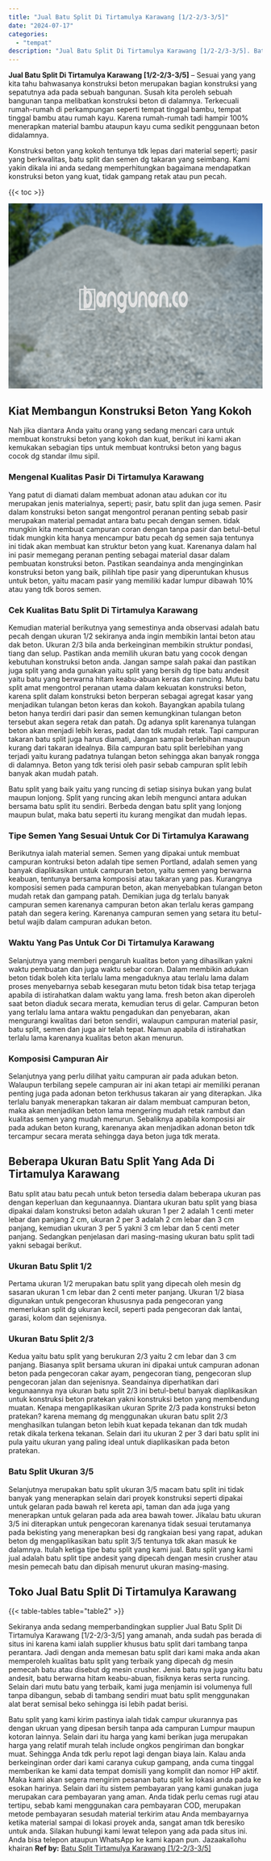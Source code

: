 ```yaml
---
title: "Jual Batu Split Di Tirtamulya Karawang [1/2-2/3-3/5]"
date: "2024-07-17"
categories: 
  - "tempat"
description: "Jual Batu Split Di Tirtamulya Karawang [1/2-2/3-3/5]. Batu split yang kami kirim pastinya ialah tidak campur ukurannya pas dengan ukruan yang dipesan bersih..."
---
```


**Jual Batu Split Di Tirtamulya Karawang \[1/2-2/3-3/5\]** – Sesuai yang yang kita tahu bahwasanya konstruksi beton merupakan bagian konstruksi yang sepatutnya ada pada sebuah bangunan. Susah kita peroleh sebuah bangunan tanpa melibatkan konstruksi beton di dalamnya. Terkecuali rumah-rumah di perkampungan seperti tempat tinggal bambu, tempat tinggal bambu atau rumah kayu. Karena rumah-rumah tadi hampir 100% menerapkan material bambu ataupun kayu cuma sedikit penggunaan beton didalamnya.

Konstruksi beton yang kokoh tentunya tdk lepas dari material seperti; pasir yang berkwalitas, batu split dan semen dg takaran yang seimbang. Kami yakin dikala ini anda sedang memperhitungkan bagaimana mendapatkan konstruksi beton yang kuat, tidak gampang retak atau pun pecah.

{{< toc >}}

![Jual Batu Split Di Tirtamulya Karawang [1/2-2/3-3/5]](/images/jual-batu-split-33.png)

## Kiat Membangun Konstruksi Beton Yang Kokoh

Nah jika diantara Anda yaitu orang yang sedang mencari cara untuk membuat konstruksi beton yang kokoh dan kuat, berikut ini kami akan kemukakan sebagian tips untuk membuat kontruksi beton yang bagus cocok dg standar ilmu sipil.

### Mengenal Kualitas Pasir Di Tirtamulya Karawang

Yang patut di diamati dalam membuat adonan atau adukan cor itu merupakan jenis materialnya, seperti; pasir, batu split dan juga semen. Pasir dalam konstruksi beton sangat mengontrol peranan penting sebab pasir merupakan material pemadat antara batu pecah dengan semen. tidak mungkin kita membuat campuran coran dengan tanpa pasir dan betul-betul tidak mungkin kita hanya mencampur batu pecah dg semen saja tentunya ini tidak akan membuat kan struktur beton yang kuat. Karenanya dalam hal ini pasir memegang peranan penting sebagai material dasar dalam pembuatan konstruksi beton. Pastikan seandainya anda menginginkan konstruksi beton yang baik, pilihlah tipe pasir yang diperuntukan khusus untuk beton, yaitu macam pasir yang memiliki kadar lumpur dibawah 10% atau yang tdk boros semen.

### Cek Kualitas Batu Split Di Tirtamulya Karawang

Kemudian material berikutnya yang semestinya anda observasi adalah batu pecah dengan ukuran 1/2 sekiranya anda ingin membikin lantai beton atau dak beton. Ukuran 2/3 bila anda berkeinginan membikin struktur pondasi, tiang dan selup. Pastikan anda memilih ukuran batu yang cocok dengan kebutuhan konstruksi beton anda. Jangan sampe salah pakai dan pastikan juga split yang anda gunakan yaitu split yang bersih dg tipe batu andesit yaitu batu yang berwarna hitam keabu-abuan keras dan runcing. Mutu batu split amat mengontrol peranan utama dalam kekuatan konstruksi beton, karena split dalam konstruksi beton berperan sebagai agregat kasar yang menjadikan tulangan beton keras dan kokoh. Bayangkan apabila tulang beton hanya terdiri dari pasir dan semen kemungkinan tulangan beton tersebut akan segera retak dan patah. Dg adanya split karenanya tulangan beton akan menjadi lebih keras, padat dan tdk mudah retak. Tapi campuran takaran batu split juga harus diamati, Jangan sampai berlebihan maupun kurang dari takaran idealnya. Bila campuran batu split berlebihan yang terjadi yaitu kurang padatnya tulangan beton sehingga akan banyak rongga di dalamnya. Beton yang tdk terisi oleh pasir sebab campuran split lebih banyak akan mudah patah.

Batu split yang baik yaitu yang runcing di setiap sisinya bukan yang bulat maupun lonjong. Split yang runcing akan lebih mengunci antara adukan bersama batu split itu sendiri. Berbeda dengan batu split yang lonjong maupun bulat, maka batu seperti itu kurang mengikat dan mudah lepas.

### Tipe Semen Yang Sesuai Untuk Cor Di Tirtamulya Karawang

Berikutnya ialah material semen. Semen yang dipakai untuk membuat campuran kontruksi beton adalah tipe semen Portland, adalah semen yang banyak diaplikasikan untuk campuran beton, yaitu semen yang berwarna keabuan, tentunya bersama komposisi atau takaran yang pas. Kurangnya komposisi semen pada campuran beton, akan menyebabkan tulangan beton mudah retak dan gampang patah. Demikian juga dg terlalu banyak campuran semen karenanya campuran beton akan terlalu keras gampang patah dan segera kering. Karenanya campuran semen yang setara itu betul-betul wajib dalam campuran adukan beton.

### Waktu Yang Pas Untuk Cor Di Tirtamulya Karawang

Selanjutnya yang memberi pengaruh kualitas beton yang dihasilkan yakni waktu pembuatan dan juga waktu sebar coran. Dalam membikin adukan beton tidak boleh kita terlalu lama mengaduknya atau terlalu lama dalam proses menyebarnya sebab kesegaran mutu beton tidak bisa tetap terjaga apabila di istirahatkan dalam waktu yang lama. fresh beton akan diperoleh saat beton diaduk secara merata, kemudian terus di gelar. Campuran beton yang terlalu lama antara waktu pengadukan dan penyebaran, akan mengurangi kwalitas dari beton sendiri, walaupun campuran material pasir, batu split, semen dan juga air telah tepat. Namun apabila di istirahatkan terlalu lama karenanya kualitas beton akan menurun.

### Komposisi Campuran Air

Selanjutnya yang perlu dilihat yaitu campuran air pada adukan beton. Walaupun terbilang sepele campuran air ini akan tetapi air memiliki peranan penting juga pada adonan beton terkhusus takaran air yang diterapkan. Jika terlalu banyak menerapkan takaran air dalam membuat campuran beton, maka akan menjadikan beton lama mengering mudah retak rambut dan kualitas semen yang mudah menurun. Sebaliknya apabila komposisi air pada adukan beton kurang, karenanya akan menjadikan adonan beton tdk tercampur secara merata sehingga daya beton juga tdk merata.

## Beberapa Ukuran Batu Split Yang Ada Di Tirtamulya Karawang

Batu split atau batu pecah untuk beton tersedia dalam beberapa ukuran pas dengan keperluan dan kegunaannya. Diantara ukuran batu split yang biasa dipakai dalam konstruksi beton adalah ukuran 1 per 2 adalah 1 centi meter lebar dan panjang 2 cm, ukuran 2 per 3 adalah 2 cm lebar dan 3 cm panjang, kemudian ukuran 3 per 5 yakni 3 cm lebar dan 5 centi meter panjang. Sedangkan penjelasan dari masing-masing ukuran batu split tadi yakni sebagai berikut.

### Ukuran Batu Split 1/2

Pertama ukuran 1/2 merupakan batu split yang dipecah oleh mesin dg sasaran ukuran 1 cm lebar dan 2 centi meter panjang. Ukuran 1/2 biasa digunakan untuk pengecoran khususnya pada pengecoran yang memerlukan split dg ukuran kecil, seperti pada pengecoran dak lantai, garasi, kolom dan sejenisnya.

### Ukuran Batu Split 2/3

Kedua yaitu batu split yang berukuran 2/3 yaitu 2 cm lebar dan 3 cm panjang. Biasanya split bersama ukuran ini dipakai untuk campuran adonan beton pada pengecoran cakar ayam, pengecoran tiang, pengecoran slup pengecoran jalan dan sejenisnya. Seandainya diperhatikan dari kegunaannya nya ukuran batu split 2/3 ini betul-betul banyak diaplikasikan untuk konstruksi beton pratekan yakni konstruksi beton yang membendung muatan. Kenapa mengaplikasikan ukuran Sprite 2/3 pada konstruksi beton pratekan? karena memang dg menggunakan ukuran batu split 2/3 menghasilkan tulangan beton lebih kuat kepada tekanan dan tdk mudah retak dikala terkena tekanan. Selain dari itu ukuran 2 per 3 dari batu split ini pula yaitu ukuran yang paling ideal untuk diaplikasikan pada beton pratekan.

### Batu Split Ukuran 3/5

Selanjutnya merupakan batu split ukuran 3/5 macam batu split ini tidak banyak yang menerapkan selain dari proyek konstruksi seperti dipakai untuk gelaran pada bawah rel kereta api, taman dan ada juga yang menerapkan untuk gelaran pada ada area bawah tower. Jikalau batu ukuran 3/5 ini diterapkan untuk pengecoran karenanya tidak sesuai terutamanya pada bekisting yang menerapkan besi dg rangkaian besi yang rapat, adukan beton dg mengaplikasikan batu split 3/5 tentunya tdk akan masuk ke dalamnya. Itulah ketiga tipe batu split yang kami jual. Batu split yang kami jual adalah batu split tipe andesit yang dipecah dengan mesin crusher atau mesin pemecah batu dan dipisah menurut ukuran masing-masing.

## Toko Jual Batu Split Di Tirtamulya Karawang

{{< table-tables table="table2" >}}

Sekiranya anda sedang memperbandingkan supplier Jual Batu Split Di Tirtamulya Karawang \[1/2-2/3-3/5\] yang amanah, anda sudah pas berada di situs ini karena kami ialah supplier khusus batu split dari tambang tanpa perantara. Jadi dengan anda memesan batu split dari kami maka anda akan memperoleh kualitas batu split yang terbaik yang dipecah dg mesin pemecah batu atau disebut dg mesin crusher. Jenis batu nya juga yaitu batu andesit, batu berwarna hitam keabu-abuan, fisiknya keras serta runcing. Selain dari mutu batu yang terbaik, kami juga menjamin isi volumenya full tanpa dibangun, sebab di tambang sendiri muat batu split menggunakan alat berat semisal beko sehingga isi lebih padat berisi.

Batu split yang kami kirim pastinya ialah tidak campur ukurannya pas dengan ukruan yang dipesan bersih tanpa ada campuran Lumpur maupun kotoran lainnya. Selain dari itu harga yang kami berikan juga merupakan harga yang relatif murah telah include ongkos pengiriman dan bongkar muat. Sehingga Anda tdk perlu repot lagi dengan biaya lain. Kalau anda berkeinginan order dari kami caranya cukup gampang, anda cuma tinggal memberikan ke kami data tempat domisili yang komplit dan nomor HP aktif. Maka kami akan segera mengirim pesanan batu split ke lokasi anda pada ke esokan harinya. Selain dari itu sistem pembayaran yang kami gunakan juga merupakan cara pembayaran yang aman. Anda tidak perlu cemas rugi atau tertipu, sebab kami menggunakan cara pembayaran COD, merupakan metode pembayaran sesudah material terkirim atau Anda membayarnya ketika material sampai di lokasi proyek anda, sangat aman tdk beresiko untuk anda. Silakan hubungi kami lewat telepon yang ada pada situs ini. Anda bisa telepon ataupun WhatsApp ke kami kapan pun. Jazaakallohu khairan
**Ref by:** [Batu Split Tirtamulya Karawang [1/2-2/3-3/5]](https://id.wikipedia.org/wiki/Batu)
